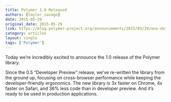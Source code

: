 ```yaml
---
title: Polymer 1.0 Released
authors: [taylor_savage]
date: 2015-05-29
original_date: 2015-05-29
link: https://blog.polymer-project.org/announcements/2015/05/29/one-dot-oh/
category: articles
layout: single
tags: ['Polymer']
---
```


Today we’re incredibly excited to announce the 1.0 release of the Polymer library.

Since the 0.5 “Developer Preview” release, we’ve re-written the library from the ground up, focusing on cross-browser performance while keeping the developer-friendly ergonomics. The new library is 3x faster on Chrome, 4x faster on Safari, and 36% less code than in developer preview. And it’s ready to be used in production applications.

<!-- Excerpt -->
